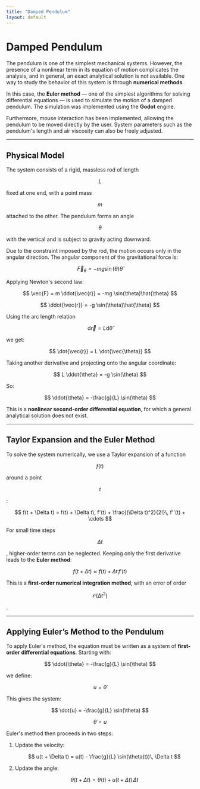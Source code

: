 ```yaml
---
title: "Damped Pendulum"
layout: default
---
```


<!-- Enables MathJax -->
<script type="text/javascript" async
  src="https://cdn.jsdelivr.net/npm/mathjax@3/es5/tex-mml-chtml.js">
</script>

# Damped Pendulum

The pendulum is one of the simplest mechanical systems. However, the presence of a nonlinear term in its equation of motion complicates the analysis, and in general, an exact analytical solution is not available. One way to study the behavior of this system is through **numerical methods**.

In this case, the **Euler method** — one of the simplest algorithms for solving differential equations — is used to simulate the motion of a damped pendulum. The simulation was implemented using the **Godot** engine.

Furthermore, mouse interaction has been implemented, allowing the pendulum to be moved directly by the user. System parameters such as the pendulum's length and air viscosity can also be freely adjusted.

---

## Physical Model

The system consists of a rigid, massless rod of length 

$$
L
$$

fixed at one end, with a point mass 

$$
m
$$

attached to the other. The pendulum forms an angle 

$$
\theta
$$

with the vertical and is subject to gravity acting downward.

Due to the constraint imposed by the rod, the motion occurs only in the angular direction. The angular component of the gravitational force is:

$$
\vec{F}_\theta = -mg \sin(\theta)\hat{\theta}
$$

Applying Newton's second law:

$$
\vec{F} = m \ddot{\vec{r}} = -mg \sin(\theta)\hat{\theta}
$$

$$
\ddot{\vec{r}} = -g \sin(\theta)\hat{\theta}
$$

Using the arc length relation

$$
\mathrm{d} \vec{r} = L \mathrm{d} \hat{\theta}
$$

we get:

$$
\dot{\vec{r}} = L \dot{\vec{\theta}}
$$

Taking another derivative and projecting onto the angular coordinate:

$$
L \ddot{\theta} = -g \sin(\theta)
$$

So:

$$
\ddot{\theta} = -\frac{g}{L} \sin(\theta)
$$

This is a **nonlinear second-order differential equation**, for which a general analytical solution does not exist.

---

## Taylor Expansion and the Euler Method

To solve the system numerically, we use a Taylor expansion of a function 

$$
f(t)
$$

around a point 

$$
t
$$

:

$$
f(t + \Delta t) = f(t) + \Delta t\, f'(t) + \frac{(\Delta t)^2}{2!}\, f''(t) + \cdots
$$

For small time steps 

$$
\Delta t
$$

, higher-order terms can be neglected. Keeping only the first derivative leads to the **Euler method**:

$$
f(t + \Delta t) \approx f(t) + \Delta t\, f'(t)
$$

This is a **first-order numerical integration method**, with an error of order 

$$
\mathcal{O}(\Delta t^2)
$$

.

---

## Applying Euler’s Method to the Pendulum

To apply Euler's method, the equation must be written as a system of **first-order differential equations**. Starting with:

$$
\ddot{\theta} = -\frac{g}{L} \sin(\theta)
$$

we define:

$$
u = \dot{\theta}
$$

This gives the system:

$$
\dot{u} = -\frac{g}{L} \sin(\theta)
$$

$$
\dot{\theta} = u
$$

Euler's method then proceeds in two steps:

1. Update the velocity:

   $$
   u(t + \Delta t) = u(t) - \frac{g}{L} \sin(\theta(t))\, \Delta t
   $$

2. Update the angle:

   $$
   \theta(t + \Delta t) = \theta(t) + u(t + \Delta t)\, \Delta t
   $$
